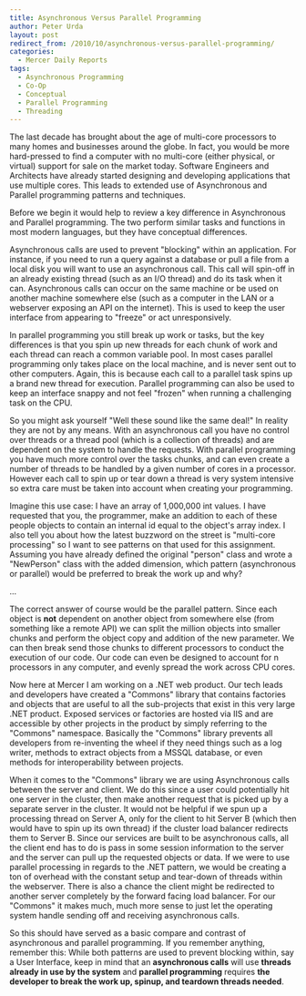 ```yaml
---
title: Asynchronous Versus Parallel Programming
author: Peter Urda
layout: post
redirect_from: /2010/10/asynchronous-versus-parallel-programming/
categories:
  - Mercer Daily Reports
tags:
  - Asynchronous Programming
  - Co-Op
  - Conceptual
  - Parallel Programming
  - Threading
---
```

The last decade has brought about the age of multi-core processors to many homes and businesses around the globe. In fact, you would be more hard-pressed to find a computer with no multi-core (either physical, or virtual) support for sale on the market today. Software Engineers and Architects have already started designing and developing applications that use multiple cores. This leads to extended use of Asynchronous and Parallel programming patterns and techniques.

Before we begin it would help to review a key difference in Asynchronous and Parallel programming. The two perform similar tasks and functions in most modern languages, but they have conceptual differences.

Asynchronous calls are used to prevent "blocking" within an application. For instance, if you need to run a query against a database or pull a file from a local disk you will want to use an asynchronous call. This call will spin-off in an already existing thread (such as an I/O thread) and do its task when it can. Asynchronous calls can occur on the same machine or be used on another machine somewhere else (such as a computer in the LAN or a webserver exposing an API on the internet). This is used to keep the user interface from appearing to "freeze" or act unresponsively.

In parallel programming you still break up work or tasks, but the key differences is that you spin up new threads for each chunk of work and each thread can reach a common variable pool. In most cases parallel programming only takes place on the local machine, and is never sent out to other computers. Again, this is because each call to a parallel task spins up a brand new thread for execution. Parallel programming can also be used to keep an interface snappy and not feel "frozen" when running a challenging task on the CPU.

So you might ask yourself "Well these sound like the same deal!" In reality they are not by any means. With an asynchronous call you have no control over threads or a thread pool (which is a collection of threads) and are dependent on the system to handle the requests. With parallel programming you have much more control over the tasks chunks, and can even create a number of threads to be handled by a given number of cores in a processor. However each call to spin up or tear down a thread is very system intensive so extra care must be taken into account when creating your programming.

Imagine this use case: I have an array of 1,000,000 int values. I have requested that you, the programmer, make an addition to each of these people objects to contain an internal id equal to the object's array index. I also tell you about how the latest buzzword on the street is "multi-core processing" so I want to see patterns on that used for this assignment. Assuming you have already defined the original "person" class and wrote a "NewPerson" class with the added dimension, which pattern (asynchronous or parallel) would be preferred to break the work up and why?

...

The correct answer of course would be the parallel pattern. Since each object is **not** dependent on another object from somewhere else (from something like a remote API) we can split the million objects into smaller chunks and perform the object copy and addition of the new parameter. We can then break send those chunks to different processors to conduct the execution of our code. Our code can even be designed to account for n processors in any computer, and evenly spread the work across CPU cores.

Now here at Mercer I am working on a .NET web product. Our tech leads and developers have created a "Commons" library that contains factories and objects that are useful to all the sub-projects that exist in this very large .NET product. Exposed services or factories are hosted via IIS and are accessible by other projects in the product by simply referring to the "Commons" namespace. Basically the "Commons" library prevents all developers from re-inventing the wheel if they need things such as a log writer, methods to extract objects from a MSSQL database, or even methods for interoperability between projects.

When it comes to the "Commons" library we are using Asynchronous calls between the server and client. We do this since a user could potentially hit one server in the cluster, then make another request that is picked up by a separate server in the cluster. It would not be helpful if we spun up a processing thread on Server A, only for the client to hit Server B (which then would have to spin up its own thread) if the cluster load balancer redirects them to Server B. Since our services are built to be asynchronous calls, all the client end has to do is pass in some session information to the server and the server can pull up the requested objects or data. If we were to use parallel processing in regards to the .NET pattern, we would be creating a ton of overhead with the constant setup and tear-down of threads within the webserver. There is also a chance the client might be redirected to another server completely by the forward facing load balancer. For our "Commons" it makes much, much more sense to just let the operating system handle sending off and receiving asynchronous calls.

So this should have served as a basic compare and contrast of asynchronous and parallel programming. If you remember anything, remember this: While both patterns are used to prevent blocking within, say a User Interface, keep in mind that an **asynchronous calls** will use **threads already in use by the system** and **parallel programming** requires **the developer to break the work up, spinup, and teardown threads needed**.
